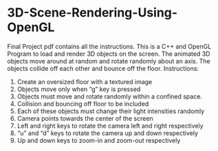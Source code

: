 # 3D-Scene-Rendering-Using-OpenGL

Final Project pdf contains all the instructions. 
This is a C++ and OpenGL Program to load and render 3D objects on the screen. The animated 3D objects move around at random and rotate randomly about an axis. The objects collide off each other and bounce off the floor. 
Instructions:
1. Create an oversized floor with a textured image
2. Objects move only when “g” key is pressed
3. Objects must move and rotate randomly within a confined space. 
4. Collision and bouncing off floor to be included
5. Each of these objects must change their light intensities randomly 
6. Camera points towards the center of the screen
7. Left and right keys to rotate the camera left and right respectively
8. “u” and “d” keys to rotate the camera up and down respectively
9. Up and down keys to zoom-in and zoom-out respectively 

